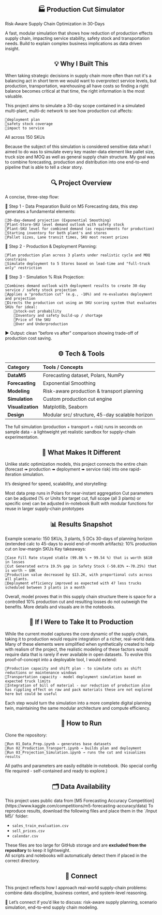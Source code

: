 <div align="center">
    
## 🏭 Production Cut Simulator
</div>

Risk-Aware Supply Chain Optimization in 30-Days

A fast, modular simulation that shows how reduction of production effects supply chain, impacting service stability, safety stock and transportation needs. Build to explain complex business implications as data driven insight. 

<div align="center">

## 💡 Why I Built This
</div> 
When taking strategic decisions in supply chain more often than not it's a balancing act in short term we would want to overprotect service levels, but production, transportation, warehousing all have costs so finding a right balance becomes critical at that time, the right information is the most valuable.

This project aims to simulate a 30-day scope contained in a simulated multi-plant, multi-dc network to see how production cut affects:

    🔸deployment plan
    🔸safety stock coverage
    🔸impact to service

All across 150 SKUs

Because the subject of this simulation is considered sensitive data what I aimed to do was to simulate every key master-data element like pallet size, truck size and MOQ as well as general supply chain structure.
My goal was to combine forecasting, production and distribution into one end-to-end pipeline that is able to tell a clear story.

<div align="center">

## 🔍 Project Overview
</div> 
A concise, three-step flow:

💠 Step 1 - Data Preparation
Build on M5 Forecasting data, this step generates a fundamental elements:

    🔸30-day-demand projection (Exponential Smoothing)
    🔸Plant-Store-SKU level demand outlook with safety stock
    🔸Plant-SKU level for combined demand (as requirements for production)
    🔸Starting inventory for both plant's and stores 
    🔸Pallet sizes, Lane transit times, SKU most recent prizes 
💠 Step 2 - Production & Deployment Planning:

    🔸Plan production plan across 3 plants under realistic cycle and MOQ constrains
    🔸Simulate deployment to 5 Stores based on lead-time and "full-truck only" restriction 
💠 Step 3 - Simulation % Risk Projection:

    🔸Combines demand outlook with deployment results to create 30-day service / safety stock projection
    🔸Applies a "production cut" (e.g., -10%) and re-evaluates deployment and projection
    🔸Directs the production cut using an SKU scoring system that evaluates SKUs for ideal:
        🔹stock-out probability
        🔹Inventory and safety build-up / shortage
        🔹Price of the SKU
        🔹Over and Underproduction

▶️ Output: clean "before vs after" comparison showing trade-off of production cost saving.

<div align="center">

## ⚙ Tech & Tools
</div> 

|Category| Tools / Concepts |
|:-------|:-----------------|
|**DataM5**|Forecasting dataset, Polars, NumPy|
|**Forecasting**|Exponential Smoothing|
|**Modeling**|Risk-aware production & transport planning|
|**Simulation**|Custom production cut engine|
|**Visualization**|Matplotlib, Seaborn|
|**Design**|Modular src/ structure, 45-day scalable horizon|

The full simulation (production + transport + risk) runs in seconds on sample data - a lightweight yet realistic sandbox for supply-chain experimentation.

<div align="center">

## 🚀 What Makes It Different
</div> 
Unlike static optimization models, this project connects the entire chain (forecast ➠ production ➠ deployment ➠ service risk) into one rapid-iteration simulation.

It’s designed for speed, scalability, and storytelling:

Most data prep runs in Polars for near-instant aggregation
Cut parameters can be adjusted (% or Units for target cut, full scope (all 3 plants) or specific one) can be adjusted in-notebook
Built with modular functions for reuse in larger supply-chain prototypes

<div align="center">

## 📊 Results Snapshot
</div> 
Example scenario: 150 SKUs, 3 plants, 5 DCs 30-days of planning horizon (extended calc to 45-days to avoid end-of-month artifacts):
10% production cut on low-margin SKUs
Key takeaways:

    🔸Case Fill Rate stayed stable (99.86 % ➠ 99.54 %) that is worth $610 in losses 
    🔸Cut Generated extra 19.5% gap in Safety Stock (-50.83% ➠-70.25%) that is worth ~ $8K
    🔸Production value decreased by $13.2K, with proportional cuts across all plants.
    🔸Deployment efficiency improved as expected with 47 less trucks scheduled between 3 plants in a month

Overall, model proves that in this supply chain structure there is space for a controlled 10% production cut and resulting losses do not outweigh the benefits. More details and visuals are in the notebooks.

<div align="center">
    
## 🧭 If I Were to Take It to Production
</div>
While the current model captures the core dynamic of the supply chain, taking it to production would require integration of a richer, real-world data. Many of these elements were simplified when synthetically created to help with realism of the project, the realistic modeling of these factors would require data that is rarely if ever available in open datasets.
To evolve this proof-of-concept into a deployable tool, I would extend:

    🔸Production capacity and shift plan - to simulate cuts as shift reductions or maintenance windows   
    🔸Transportation capacity - model deployment simulation based on expected truck limits
    🔸Integration of bill of material - our reduction of production also has rippling effect on raw and pack materials these are not explored here but could be useful

Each step would turn the simulation into a more complete digital planning twin, maintaining the same modular architecture and compute efficiency.

<div align="center">

## 🧩 How to Run
</div> 
    Clone the repository:
    
    🔸Run 01_Data_Prep.ipynb → generates base datasets
    🔸Run 02_Production_Transport.ipynb → builds plan and deployment
    🔸Run 03_Projection_Simulation.ipynb → runs the cut and visualizes results

All paths and parameters are easily editable in-notebook.
(No special config file required - self-contained and ready to explore.)

<div align="center">

## 🗂️ Data Availability
</div>
This project uses public data from [M5 Forecasting Accuracy Competition](https://www.kaggle.com/competitions/m5-forecasting-accuracy/data)
To reproduce results, download the following files and place them in the `/Input M5/` folder:

- `sales_train_evaluation.csv`
- `sell_prices.csv`
- `calendar.csv`

These files are too large for GitHub storage and are **excluded from the repository** to keep it lightweight.  
All scripts and notebooks will automatically detect them if placed in the correct directory.

 
<div align="center">

## 🤝 Connect
</div> 
This project reflects how I approach real-world supply-chain problems:
combine data discipline, business context, and system-level reasoning.

💬 Let’s connect if you’d like to discuss:
    risk-aware supply planning,
    scenario simulation,
    end-to-end supply chain modeling.
